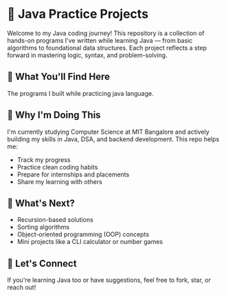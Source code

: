 # 🚀 Java Practice Projects

Welcome to my Java coding journey! This repository is a collection of hands-on programs I've written while learning Java — from basic algorithms to foundational data structures. Each project reflects a step forward in mastering logic, syntax, and problem-solving.

## 🧠 What You'll Find Here

The programs I built while practicing java language.

## 🎯 Why I'm Doing This

I'm currently studying Computer Science at MIT Bangalore and actively building my skills in Java, DSA, and backend development. This repo helps me:

- Track my progress
- Practice clean coding habits
- Prepare for internships and placements
- Share my learning with others

## 🔧 What's Next?

- Recursion-based solutions
- Sorting algorithms
- Object-oriented programming (OOP) concepts
- Mini projects like a CLI calculator or number games

## 🤝 Let's Connect

If you're learning Java too or have suggestions, feel free to fork, star, or reach out!

